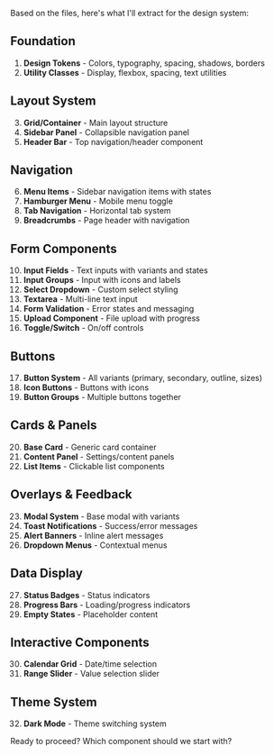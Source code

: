 Based on the files, here's what I'll extract for the design system:

## Foundation
1. **Design Tokens** - Colors, typography, spacing, shadows, borders
2. **Utility Classes** - Display, flexbox, spacing, text utilities

## Layout System
3. **Grid/Container** - Main layout structure
4. **Sidebar Panel** - Collapsible navigation panel
5. **Header Bar** - Top navigation/header component

## Navigation
6. **Menu Items** - Sidebar navigation items with states
7. **Hamburger Menu** - Mobile menu toggle
8. **Tab Navigation** - Horizontal tab system
9. **Breadcrumbs** - Page header with navigation

## Form Components
10. **Input Fields** - Text inputs with variants and states
11. **Input Groups** - Input with icons and labels
12. **Select Dropdown** - Custom select styling
13. **Textarea** - Multi-line text input
14. **Form Validation** - Error states and messaging
15. **Upload Component** - File upload with progress
16. **Toggle/Switch** - On/off controls

## Buttons
17. **Button System** - All variants (primary, secondary, outline, sizes)
18. **Icon Buttons** - Buttons with icons
19. **Button Groups** - Multiple buttons together

## Cards & Panels
20. **Base Card** - Generic card container
21. **Content Panel** - Settings/content panels
22. **List Items** - Clickable list components

## Overlays & Feedback
23. **Modal System** - Base modal with variants
24. **Toast Notifications** - Success/error messages
25. **Alert Banners** - Inline alert messages
26. **Dropdown Menus** - Contextual menus

## Data Display
27. **Status Badges** - Status indicators
28. **Progress Bars** - Loading/progress indicators
29. **Empty States** - Placeholder content

## Interactive Components
30. **Calendar Grid** - Date/time selection
31. **Range Slider** - Value selection slider

## Theme System
32. **Dark Mode** - Theme switching system

Ready to proceed? Which component should we start with?